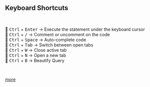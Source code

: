 ## Keyboard Shortcuts

<br>

:small_orange_diamond: <kbd>Ctrl</kbd> + <kbd>Enter</kbd> -> Execute the statement under the keyboard cursor  
:small_orange_diamond: <kbd>Ctrl</kbd> + <kbd>/</kbd> -> Comment or uncomment on the code  
:small_orange_diamond: <kbd>Ctrl</kbd> + <kbd>Space</kbd> -> Auto-complete code  
:small_orange_diamond: <kbd>Ctrl</kbd> + <kbd>Tab</kbd> -> Switch between open tabs  
:small_orange_diamond: <kbd>Ctrl</kbd> + <kbd>W</kbd> -> Close active tab  
:small_orange_diamond: <kbd>Ctrl</kbd> + <kbd>N</kbd> -> Open a new tab  
:small_orange_diamond: <kbd>Ctrl</kbd> + <kbd>B</kbd> -> Beautify Query  

<br>

[more](https://dev.mysql.com/doc/workbench/en/wb-keys.html)

